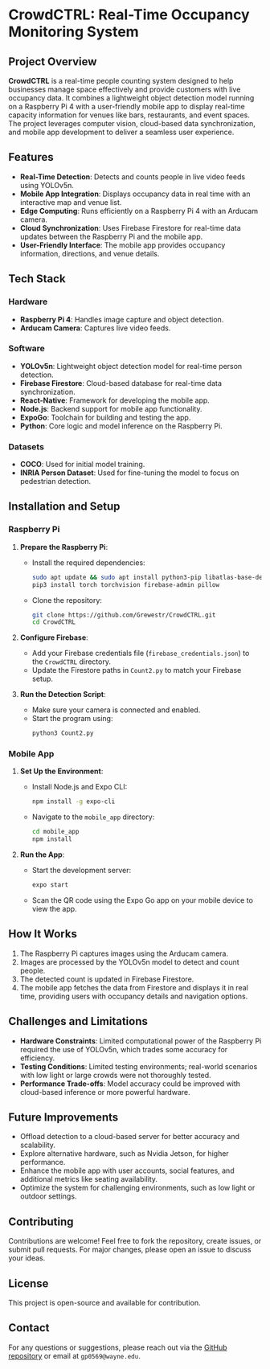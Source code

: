 # CrowdCTRL: Real-Time Occupancy Monitoring System

## Project Overview
**CrowdCTRL** is a real-time people counting system designed to help businesses manage space effectively and provide customers with live occupancy data. It combines a lightweight object detection model running on a Raspberry Pi 4 with a user-friendly mobile app to display real-time capacity information for venues like bars, restaurants, and event spaces. The project leverages computer vision, cloud-based data synchronization, and mobile app development to deliver a seamless user experience.

## Features
- **Real-Time Detection**: Detects and counts people in live video feeds using YOLOv5n.
- **Mobile App Integration**: Displays occupancy data in real time with an interactive map and venue list.
- **Edge Computing**: Runs efficiently on a Raspberry Pi 4 with an Arducam camera.
- **Cloud Synchronization**: Uses Firebase Firestore for real-time data updates between the Raspberry Pi and the mobile app.
- **User-Friendly Interface**: The mobile app provides occupancy information, directions, and venue details.

## Tech Stack
### Hardware
- **Raspberry Pi 4**: Handles image capture and object detection.
- **Arducam Camera**: Captures live video feeds.

### Software
- **YOLOv5n**: Lightweight object detection model for real-time person detection.
- **Firebase Firestore**: Cloud-based database for real-time data synchronization.
- **React-Native**: Framework for developing the mobile app.
- **Node.js**: Backend support for mobile app functionality.
- **ExpoGo**: Toolchain for building and testing the app.
- **Python**: Core logic and model inference on the Raspberry Pi.

### Datasets
- **COCO**: Used for initial model training.
- **INRIA Person Dataset**: Used for fine-tuning the model to focus on pedestrian detection.

## Installation and Setup
### Raspberry Pi
1. **Prepare the Raspberry Pi**:
   - Install the required dependencies:
     ```bash
     sudo apt update && sudo apt install python3-pip libatlas-base-dev
     pip3 install torch torchvision firebase-admin pillow
     ```
   - Clone the repository:
     ```bash
     git clone https://github.com/Grewestr/CrowdCTRL.git
     cd CrowdCTRL
     ```

2. **Configure Firebase**:
   - Add your Firebase credentials file (`firebase_credentials.json`) to the `CrowdCTRL` directory.
   - Update the Firestore paths in `Count2.py` to match your Firebase setup.

3. **Run the Detection Script**:
   - Make sure your camera is connected and enabled.
   - Start the program using:
     ```bash
     python3 Count2.py
     ```

### Mobile App
1. **Set Up the Environment**:
   - Install Node.js and Expo CLI:
     ```bash
     npm install -g expo-cli
     ```
   - Navigate to the `mobile_app` directory:
     ```bash
     cd mobile_app
     npm install
     ```

2. **Run the App**:
   - Start the development server:
     ```bash
     expo start
     ```
   - Scan the QR code using the Expo Go app on your mobile device to view the app.

## How It Works
1. The Raspberry Pi captures images using the Arducam camera.
2. Images are processed by the YOLOv5n model to detect and count people.
3. The detected count is updated in Firebase Firestore.
4. The mobile app fetches the data from Firestore and displays it in real time, providing users with occupancy details and navigation options.

## Challenges and Limitations
- **Hardware Constraints**: Limited computational power of the Raspberry Pi required the use of YOLOv5n, which trades some accuracy for efficiency.
- **Testing Conditions**: Limited testing environments; real-world scenarios with low light or large crowds were not thoroughly tested.
- **Performance Trade-offs**: Model accuracy could be improved with cloud-based inference or more powerful hardware.

## Future Improvements
- Offload detection to a cloud-based server for better accuracy and scalability.
- Explore alternative hardware, such as Nvidia Jetson, for higher performance.
- Enhance the mobile app with user accounts, social features, and additional metrics like seating availability.
- Optimize the system for challenging environments, such as low light or outdoor settings.

## Contributing
Contributions are welcome! Feel free to fork the repository, create issues, or submit pull requests. For major changes, please open an issue to discuss your ideas.

## License
This project is open-source and available for contribution.

## Contact
For any questions or suggestions, please reach out via the [GitHub repository](https://github.com/Grewestr/CrowdCTRL) or email at `gp0569@wayne.edu`.
